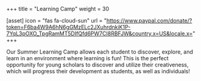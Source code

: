 +++
title = "Learning Camp"
weight = 30

[asset]
  icon = "fas fa-cloud-sun"
  url = "https://www.paypal.com/donate/?token=F6ba4W9A6hN6gGMzELc2JXuhrdnkiK1P-7YqL3pOXO_TpgRamMT5DIfQfd6PW7CI8RBFJW&country.x=US&locale.x="
+++

Our Summer Learning Camp allows each student to discover, explore, and learn in an environment where learning is fun! This is the perfect opportunity for young scholars to discover and utilize their creativeness, which will progress their development as students, as well as individuals!
